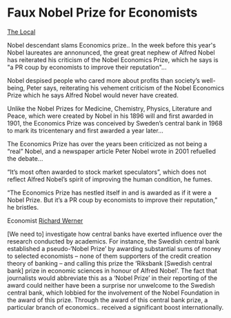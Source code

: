 # Faux Nobel Prize for Economists

[The Local](https://www.thelocal.se/20050928/2173-3/)

Nobel descendant slams Economics prize.. In the week before this
year's Nobel laureates are annonunced, the great great nephew of
Alfred Nobel has reiterated his criticism of the Nobel Economics
Prize, which he says is "a PR coup by economists to improve their
reputation"...

Nobel despised people who cared more about profits than society’s
well-being, Peter says, reiterating his vehement criticism of the
Nobel Economics Prize which he says Alfred Nobel would never have
created.

Unlike the Nobel Prizes for Medicine, Chemistry, Physics, Literature
and Peace, which were created by Nobel in his 1896 will and first
awarded in 1901, the Economics Prize was conceived by Sweden’s central
bank in 1968 to mark its tricentenary and first awarded a year later...

The Economics Prize has over the years been criticized as not being a
“real” Nobel, and a newspaper article Peter Nobel wrote in 2001
refuelled the debate...

“It’s most often awarded to stock market speculators”, which does not
reflect Alfred Nobel’s spirit of improving the human condition, he
fumes.

“The Economics Prize has nestled itself in and is awarded as if it
were a Nobel Prize. But it’s a PR coup by economists to improve their
reputation,” he bristles.

Economist [Richard Werner](https://www.sciencedirect.com/science/article/pii/S1057521915001477)

[We need to] investigate how central banks have exerted influence over
the research conducted by academics. For instance, the Swedish central
bank established a pseudo-‘Nobel Prize’ by awarding substantial sums
of money to selected economists – none of them supporters of the
credit creation theory of banking – and calling this prize the
‘Riksbank [Swedish central bank] prize in economic sciences in honour
of Alfred Nobel’. The fact that journalists would abbreviate this as a
‘Nobel Prize’ in their reporting of the award could neither have been
a surprise nor unwelcome to the Swedish central bank, which lobbied
for the involvement of the Nobel Foundation in the award of this
prize. Through the award of this central bank prize, a particular
branch of economics..  received a significant boost internationally.

